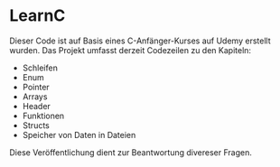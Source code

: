 # LearnC
Dieser Code ist auf Basis eines C-Anfänger-Kurses auf Udemy erstellt wurden.
Das Projekt umfasst derzeit Codezeilen zu den Kapiteln:

- Schleifen
- Enum
- Pointer
- Arrays
- Header
- Funktionen
- Structs
- Speicher von Daten in Dateien

Diese Veröffentlichung dient zur Beantwortung divereser Fragen.
